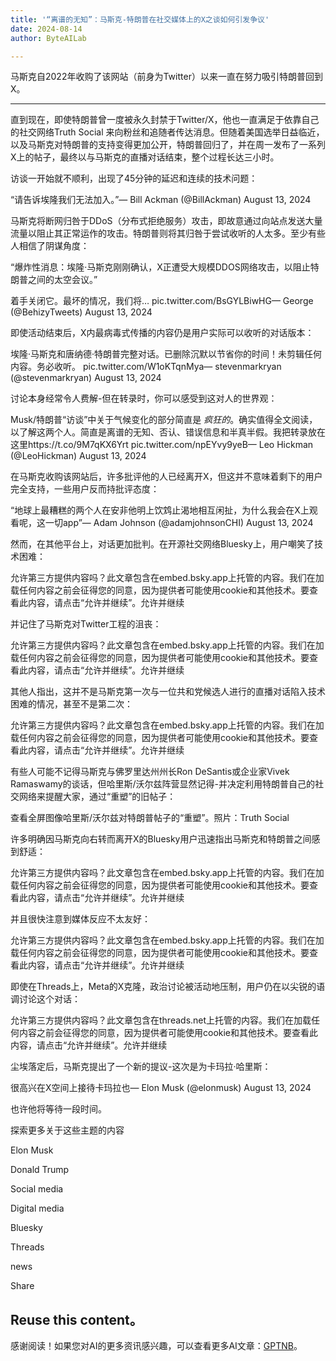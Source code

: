 ```yaml
---
title: '“离谱的无知”：马斯克-特朗普在社交媒体上的X之谈如何引发争议'
date: 2024-08-14
author: ByteAILab

---
```


马斯克自2022年收购了该网站（前身为Twitter）以来一直在努力吸引特朗普回到X。

---
直到现在，即使特朗普曾一度被永久封禁于Twitter/X，他也一直满足于依靠自己的社交网络Truth Social 来向粉丝和追随者传达消息。但随着美国选举日益临近，以及马斯克对特朗普的支持变得更加公开，特朗普回归了，并在周一发布了一系列X上的帖子，最终以与马斯克的直播对话结束，整个过程长达三小时。

访谈一开始就不顺利，出现了45分钟的延迟和连续的技术问题：

“请告诉埃隆我们无法加入。”— Bill Ackman (@BillAckman) August 13, 2024

马斯克将断网归咎于DDoS（分布式拒绝服务）攻击，即故意通过向站点发送大量流量以阻止其正常运作的攻击。特朗普则将其归咎于尝试收听的人太多。至少有些人相信了阴谋角度：

“爆炸性消息：埃隆·马斯克刚刚确认，X正遭受大规模DDOS网络攻击，以阻止特朗普之间的太空会议。”

着手关闭它。最坏的情况，我们将… pic.twitter.com/BsGYLBiwHG— George (@BehizyTweets) August 13, 2024

即使活动结束后，X内最病毒式传播的内容仍是用户实际可以收听的对话版本：

埃隆·马斯克和唐纳德·特朗普完整对话。已删除沉默以节省你的时间！未剪辑任何内容。务必收听。 pic.twitter.com/W1oKTqnMya— stevenmarkryan (@stevenmarkryan) August 13, 2024

讨论本身经常令人费解-但在转录时，你可以感受到这对人的世界观：

Musk/特朗普“访谈”中关于气候变化的部分简直是 *疯狂的*。确实值得全文阅读，以了解这两个人。简直是离谱的无知、否认、错误信息和半真半假。我把转录放在这里https://t.co/9M7qKX6Yrt pic.twitter.com/npEYvy9yeB— Leo Hickman (@LeoHickman) August 13, 2024

在马斯克收购该网站后，许多批评他的人已经离开X，但这并不意味着剩下的用户完全支持，一些用户反而持批评态度：

“地球上最糟糕的两个人在安非他明上饮鸩止渴地相互闲扯，为什么我会在X上观看呢，这一切app”— Adam Johnson (@adamjohnsonCHI) August 13, 2024

然而，在其他平台上，对话更加批判。在开源社交网络Bluesky上，用户嘲笑了技术困难：

允许第三方提供内容吗？此文章包含在embed.bsky.app上托管的内容。我们在加载任何内容之前会征得您的同意，因为提供者可能使用cookie和其他技术。要查看此内容，请点击“允许并继续”。允许并继续

并记住了马斯克对Twitter工程的沮丧：

允许第三方提供内容吗？此文章包含在embed.bsky.app上托管的内容。我们在加载任何内容之前会征得您的同意，因为提供者可能使用cookie和其他技术。要查看此内容，请点击“允许并继续”。允许并继续

其他人指出，这并不是马斯克第一次与一位共和党候选人进行的直播对话陷入技术困难的情况，甚至不是第二次：

允许第三方提供内容吗？此文章包含在embed.bsky.app上托管的内容。我们在加载任何内容之前会征得您的同意，因为提供者可能使用cookie和其他技术。要查看此内容，请点击“允许并继续”。允许并继续

有些人可能不记得马斯克与佛罗里达州州长Ron DeSantis或企业家Vivek Ramaswamy的谈话，但哈里斯/沃尔兹阵营显然记得-并决定利用特朗普自己的社交网络来提醒大家，通过“重塑”的旧帖子：

查看全屏图像哈里斯/沃尔兹对特朗普帖子的“重塑”。照片：Truth Social

许多明确因马斯克向右转而离开X的Bluesky用户迅速指出马斯克和特朗普之间感到舒适：

允许第三方提供内容吗？此文章包含在embed.bsky.app上托管的内容。我们在加载任何内容之前会征得您的同意，因为提供者可能使用cookie和其他技术。要查看此内容，请点击“允许并继续”。允许并继续

并且很快注意到媒体反应不太友好：

允许第三方提供内容吗？此文章包含在embed.bsky.app上托管的内容。我们在加载任何内容之前会征得您的同意，因为提供者可能使用cookie和其他技术。要查看此内容，请点击“允许并继续”。允许并继续

即使在Threads上，Meta的X克隆，政治讨论被活动地压制，用户仍在以尖锐的语调讨论这个对话：

允许第三方提供内容吗？此文章包含在threads.net上托管的内容。我们在加载任何内容之前会征得您的同意，因为提供者可能使用cookie和其他技术。要查看此内容，请点击“允许并继续”。允许并继续 

尘埃落定后，马斯克提出了一个新的提议-这次是为卡玛拉·哈里斯：

很高兴在X空间上接待卡玛拉也— Elon Musk (@elonmusk) August 13, 2024

也许他将等待一段时间。

探索更多关于这些主题的内容

Elon Musk

Donald Trump

Social media

Digital media

Bluesky

Threads

news

Share

Reuse this content。
---
感谢阅读！如果您对AI的更多资讯感兴趣，可以查看更多AI文章：[GPTNB](https://gptnb.com)。